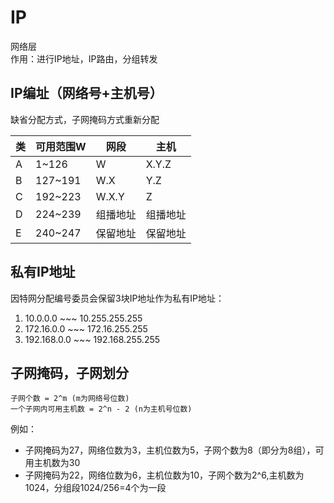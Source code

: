 # IP
网络层<br>
作用：进行IP地址，IP路由，分组转发<br>

IP编址（网络号+主机号）
------
缺省分配方式，子网掩码方式重新分配<br>

|类|可用范围W|网段|主机|
|--|------|---|---|
|A|1~126|W|X.Y.Z|
|B|127~191|W.X|Y.Z|
|C|192~223|W.X.Y|Z|
|D|224~239|组播地址|组播地址|
|E|240~247|保留地址|保留地址|

私有IP地址
----------
因特网分配编号委员会保留3块IP地址作为私有IP地址：
1. 10.0.0.0 ~~~ 10.255.255.255
2. 172.16.0.0 ~~~ 172.16.255.255
3. 192.168.0.0 ~~~ 192.168.255.255

子网掩码，子网划分
-------------
`子网个数 = 2^m (m为网络号位数)`<br>
`一个子网内可用主机数 = 2^n - 2 (n为主机号位数)`<br>

例如：<br>
* 子网掩码为27，网络位数为3，主机位数为5，子网个数为8（即分为8组），可用主机数为30<br>
* 子网掩码为22，网络位数为6，主机位数为10，子网个数为2^6,主机数为1024，分组段1024/256=4个为一段
